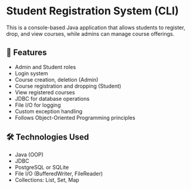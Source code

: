 # Student Registration System (CLI)

This is a console-based Java application that allows students to register, drop, and view courses, while admins can manage course offerings.

## 📌 Features

- Admin and Student roles
- Login system
- Course creation, deletion (Admin)
- Course registration and dropping (Student)
- View registered courses
- JDBC for database operations
- File I/O for logging
- Custom exception handling
- Follows Object-Oriented Programming principles

## 🛠️ Technologies Used

- Java (OOP)
- JDBC
- PostgreSQL or SQLite
- File I/O (BufferedWriter, FileReader)
- Collections: List, Set, Map


